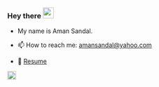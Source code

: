 ### Hey there <img src="https://media.giphy.com/media/hvRJCLFzcasrR4ia7z/giphy.gif" width="25px">
- My name is Aman Sandal.


- 📫 How to reach me: [amansandal@yahoo.com](mailto:amansandal@yahoo.com)
- 📝 [Resume](https://drive.google.com/file/d/1fbMle_DrMfD1E8d5UmJZv0j1OV9y-ISR/view?usp=sharing) 
<a href="https://www.linkedin.com/in/amansandal/">
<img alt="Aman's LinkedIN" width="20px" src="https://raw.githubusercontent.com/peterthehan/peterthehan/master/assets/linkedin.svg" />
</a>

